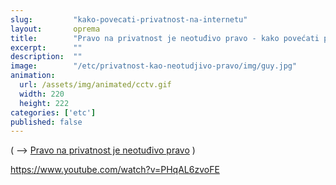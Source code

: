 ```yaml
---
slug:         "kako-povecati-privatnost-na-internetu"
layout:       oprema
title:        "Pravo na privatnost je neotuđivo pravo - kako povećati privatnost na internetu?"
excerpt:      ""
description:  ""
image:        "/etc/privatnost-kao-neotudjivo-pravo/img/guy.jpg"
animation:
  url: /assets/img/animated/cctv.gif
  width: 220
  height: 222
categories: ['etc']
published: false
---
```


( -->  <a title="Pravo na privatnost je neotuđivo pravo" href="/etc/privatnost-kao-neotudjivo-pravo/">Pravo na privatnost je neotuđivo pravo</a> )






https://www.youtube.com/watch?v=PHqAL6zvoFE